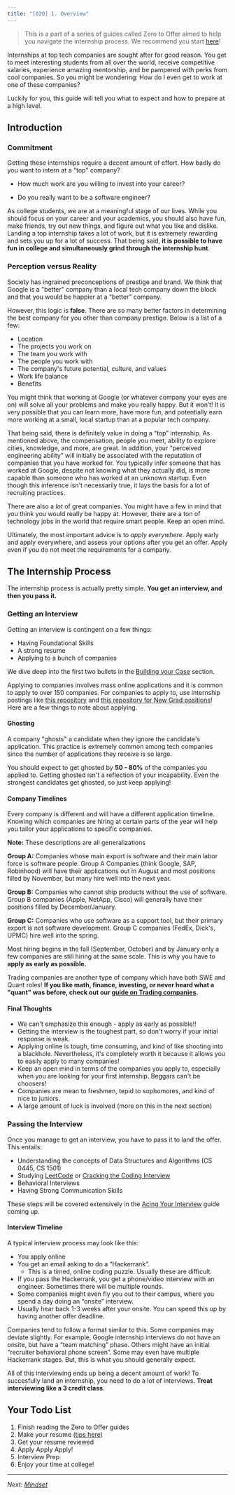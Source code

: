 ```yaml
---
title: "[02O] 1. Overview"
---
```


> This is a part of a series of guides called Zero to Offer aimed to help you navigate the internship process. We recommend you start [here](/zero-to-offer/)!

Internships at top tech companies are sought after for good reason. You get to meet interesting students from all over the world, receive competitive salaries, experience amazing mentorship, and be pampered with perks from cool companies. So you might be wondering: How do I even get to work at one of these companies?

Luckily for you, this guide will tell you what to expect and how to prepare at a high level.

## Introduction

### Commitment

Getting these internships require a decent amount of effort. How badly do you want to intern at a "top" company?

- How much work are you willing to invest into your career?

- Do you really want to be a software engineer?

As college students, we are at a meaningful stage of our lives. While you should focus on your career and your academics, you should also have fun, make friends, try out new things, and figure out what you like and dislike. Landing a top internship takes a lot of work, but it is extremely rewarding and sets you up for a lot of success. That being said, **it is possible to have fun in college and simultaneously grind through the internship hunt**.

### Perception versus Reality

Society has ingrained preconceptions of prestige and brand. We think that Google is a "better" company than a local tech company down the block and that you would be happier at a “better” company.

However, this logic is **false**. There are so many better factors in determining the best company for you other than company prestige. Below is a list of a few:

- Location
- The projects you work on
- The team you work with
- The people you work with
- The company's future potential, culture, and values
- Work life balance
- Benefits

You might think that working at Google (or whatever company your eyes are on) will solve all your problems and make you really happy. But it won’t! It is very possible that you can learn more, have more fun, and potentially earn more working at a small, local startup than at a popular tech company.

That being said, there is definitely value in doing a “top” internship. As mentioned above, the compensation, people you meet, ability to explore cities, knowledge, and more, are great. In addition, your “perceived engineering ability” will initially be associated with the reputation of companies that you have worked for. You typically infer someone that has worked at Google, despite not knowing what they actually did, is more capable than someone who has worked at an unknown startup. Even though this inference isn't necessarily true, it lays the basis for a lot of recruiting practices.

There are also a _lot_ of great companies. You might have a few in mind that you think you would really be happy at. However, there are a ton of technology jobs in the world that require smart people. Keep an open mind.

Ultimately, the most important advice is to _apply everywhere_. Apply early and apply everywhere, and assess your options after you get an offer. Apply even if you do not meet the requirements for a company.

## The Internship Process

The internship process is actually pretty simple. **You get an interview, and then you pass it.**

### Getting an Interview

Getting an interview is contingent on a few things:

- Having Foundational Skills
- A strong resume
- Applying to a bunch of companies

We dive deep into the first two bullets in the [Building your Case](/zero-to-offer/building-your-case) section.

Applying to companies involves mass online applications and it is common to apply to over 150 companies. For companies to apply to, use internship postings like [this repository](https://github.com/Pitt-CSC/Summer2021-Internships) and [this repository for New Grad positions](https://github.com/owini/New-Grad-Positions-2023)! Here are a few things to note about applying.

#### Ghosting

A company "ghosts" a candidate when they ignore the candidate's application. This practice is extremely common among tech companies since the number of applications they receive is so large.

You should expect to get ghosted by **50 - 80%** of the companies you applied to. Getting ghosted isn't a reflection of your incapability. Even the strongest candidates get ghosted, so just keep applying!

#### Company Timelines

Every company is different and will have a different application timeline. Knowing which companies are hiring at certain parts of the year will help you tailor your applications to specific companies.

**Note:** These descriptions are all generalizations

**Group A:** Companies whose main export is software and their main labor force is software people. Group A Companies (think Google, SAP, Robinhood) will have their applications out in August and most positions filled by November, but many hire well into the next year.

**Group B:** Companies who cannot ship products without the use of software. Group B companies (Apple, NetApp, Cisco) will generally have their positions filled by December/January.

**Group C:** Companies who use software as a support tool, but their primary export is not software development. Group C companies (FedEx, Dick's, UPMC) hire well into the spring.

Most hiring begins in the fall (September, October) and by January only a few companies are still hiring at the same scale. This is why you have to **apply as early as possible.**

Trading companies are another type of company which have both SWE and Quant roles! **If you like math, finance, investing, or never heard what a "quant" was before, check out our [guide on Trading companies](/career/trading).**

#### Final Thoughts

- We can't emphasize this enough - apply as early as possible!!
- Getting the interview is the toughest part, so don't worry if your initial response is weak.
- Applying online is tough, time consuming, and kind of like shooting into a blackhole. Nevertheless, it's completely worth it because it allows you to easily apply to many companies!
- Keep an open mind in terms of the companies you apply to, especially when you are looking for your first internship. Beggars can't be choosers!
- Companies are mean to freshmen, tepid to sophomores, and kind of nice to juniors.
- A large amount of luck is involved (more on this in the next section)

### Passing the Interview

Once you manage to get an interview, you have to pass it to land the offer. This entails:

- Understanding the concepts of Data Structures and Algorithms (CS 0445, CS 1501)
- Studying [LeetCode](http://leetcode.com/) or [Cracking the Coding Interview](http://www.crackingthecodinginterview.com/)
- Behavioral Interviews
- Having Strong Communication Skills

These steps will be covered extensively in the [Acing Your Interview](/zero-to-offer/ace-your-interview) guide coming up.

#### Interview Timeline

A typical interview process may look like this:

- You apply online
- You get an email asking to do a “Hackerrank”.
  - This is a timed, online coding puzzle. Usually these are difficult.
- If you pass the Hackerrank, you get a phone/video interview with an engineer. Sometimes there will be multiple rounds.
- Some companies might even fly you out to their campus, where you spend a day doing an “onsite” interview.
- Usually hear back 1-3 weeks after your onsite. You can speed this up by having another offer deadline.

Companies tend to follow a format similar to this. Some companies may deviate slightly. For example, Google internship interviews do not have an onsite, but have a “team matching” phase. Others might have an initial “recruiter behavioral phone screen”. Some may even have multiple Hackerrank stages. But, this is what you should generally expect.

All of this interviewing ends up being a decent amount of work! To succesfully land an internship, you need to do a lot of interviews. **Treat interviewing like a 3 credit class**.

## Your Todo List

1. Finish reading the Zero to Offer guides
1. Make your resume ([tips here](/career/resume))
1. Get your resume reviewed
1. Apply Apply Apply!
1. Interview Prep
1. Enjoy your time at college!

---

_Next: [Mindset](/zero-to-offer/mindset)_

